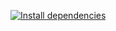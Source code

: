 [![Install dependencies](https://github.com/GwennGrs/codewars/actions/workflows/installation-action.yml/badge.svg?branch=main)](https://github.com/GwennGrs/codewars/actions/workflows/installation-action.yml)